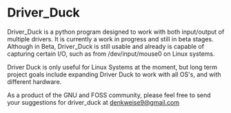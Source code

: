 # Driver_Duck

Driver_Duck is a python program designed to work with both input/output of multiple drivers. It is currently a work in progress and still in beta stages. Although in Beta, Driver_Duck is still usable and already is capable of capturing certain I/O, such as from /dev/input/mouse0 on Linux systems.

Driver Duck is only useful for Linux Systems at the moment, but long term project goals include expanding Driver Duck to work with all OS's, and with different hardware.

As a product of the GNU and FOSS community, please feel free to send your suggestions for driver_duck at denkweise9@gmail.com






